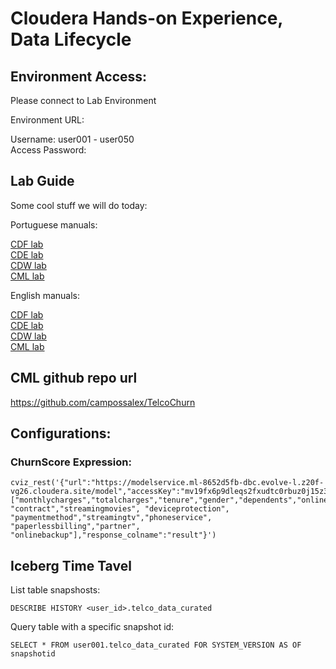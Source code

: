 # Cloudera Hands-on Experience, Data Lifecycle

## Environment Access:

Please connect to Lab Environment

Environment URL:       

Username:         user001 - user050  
Access Password:       

## Lab Guide

Some cool stuff we will do today:

Portuguese manuals:

<a href="https://github.com/campossalex/ClouderaHandsOn/blob/main/lab_guides_pdf/portuguese/CDP-PC-CDF.pdf" target="_blank">CDF lab</a>  
<a href="https://github.com/campossalex/ClouderaHandsOn/blob/main/lab_guides_pdf/portuguese/CDP-PC-CDE.pdf" target="_blank">CDE lab</a>  
<a href="https://github.com/campossalex/ClouderaHandsOn/blob/main/lab_guides_pdf/portuguese/CDP-PC-CDW.pdf" target="_blank">CDW lab</a>  
<a href="https://github.com/campossalex/ClouderaHandsOn/blob/main/lab_guides_pdf/portuguese/CDP-PC-CML.pdf" target="_blank">CML lab</a>  

English manuals:

<a href="https://github.com/campossalex/ClouderaHandsOn/blob/main/lab_guides_pdf/english/CDP-PC-CDF.pdf" target="_blank">CDF lab</a>  
<a href="https://github.com/campossalex/ClouderaHandsOn/blob/main/lab_guides_pdf/english/CDP-PC-CDE.pdf" target="_blank">CDE lab</a>  
<a href="https://github.com/campossalex/ClouderaHandsOn/blob/main/lab_guides_pdf/english/CDP-PC-CDW.pdf" target="_blank">CDW lab</a>  
<a href="https://github.com/campossalex/ClouderaHandsOn/blob/main/lab_guides_pdf/english/CDP-PC-CML.pdf" target="_blank">CML lab</a> 

<!--
Spanish manuals:  

<a href="https://github.com/campossalex/ClouderaHandsOn/blob/main/lab_guides_pdf/spanish/CDP-PC-CDF.pdf" target="_blank">CDF lab</a>  
<a href="https://github.com/campossalex/ClouderaHandsOn/blob/main/lab_guides_pdf/spanish/CDP-PC-CDE.pdf" target="_blank">CDE lab</a>  
<a href="https://github.com/campossalex/ClouderaHandsOn/blob/main/lab_guides_pdf/spanish/CDP-PC-CDW.pdf" target="_blank">CDW lab</a>  
<a href="https://github.com/campossalex/ClouderaHandsOn/blob/main/lab_guides_pdf/spanish/CDP-PC-CML.pdf" target="_blank">CML lab</a>  
-->

## CML github repo url  
https://github.com/campossalex/TelcoChurn

## Configurations:  

### ChurnScore Expression:  
``` 
cviz_rest('{"url":"https://modelservice.ml-8652d5fb-dbc.evolve-l.z20f-vg26.cloudera.site/model","accessKey":"mv19fx6p9dleqs2fxudtc0rbuz0j15z3","colnames":["monthlycharges","totalcharges","tenure","gender","dependents","onlinesecurity","multiplelines","internetservice","seniorcitizen","techsupport", "contract","streamingmovies", "deviceprotection", "paymentmethod","streamingtv","phoneservice", "paperlessbilling","partner", "onlinebackup"],"response_colname":"result"}')
```

## Iceberg Time Tavel
List table snapshosts:  
``` 
DESCRIBE HISTORY <user_id>.telco_data_curated

``` 
Query table with a specific snapshot id:  
``` 
SELECT * FROM user001.telco_data_curated FOR SYSTEM_VERSION AS OF snapshotid

``` 

